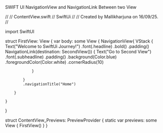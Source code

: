 SWIFT UI NavigationView and NavigationLink Between two View


//
//  ContentView.swift
//  SwiftUi
//
//  Created by Mallikharjuna on 16/09/25.
//

import SwiftUI

struct FirstView: View {
    var body: some View {
        NavigationView{
            VStack {
                Text("Welcome to SwiftUi Journey!")
                    .font(.headline)
                    .bold()
                    .padding()
                NavigationLink(destination: SecondView()) {
                    Text("Go to Second View")
                        .font(.subheadline)
                        .padding()
                        .background(Color.blue)
                        .foregroundColor(Color.white)
                        .cornerRadius(10)
                        
                }
                
            }
            .navigationTitle("Home")
            
        }
        
    }
}

struct ContentView_Previews: PreviewProvider {
    static var previews: some View {
        FirstView()
    }
}

